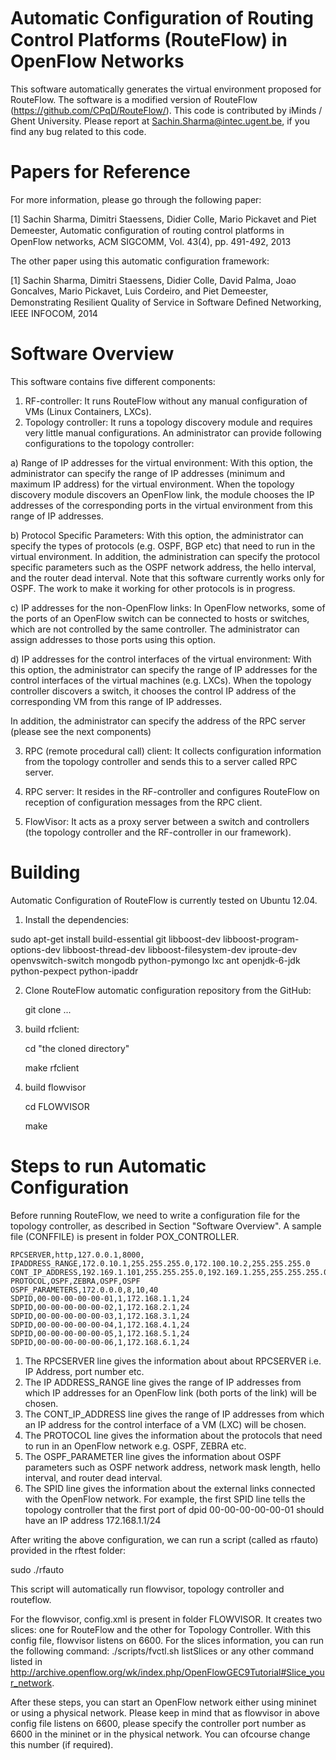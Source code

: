 Automatic Conﬁguration of Routing Control Platforms (RouteFlow) in OpenFlow Networks 
==============================

This software automatically generates the virtual environment proposed for RouteFlow. The software is a modified version of RouteFlow (https://github.com/CPqD/RouteFlow/). This code is contributed by iMinds / Ghent University. Please report at Sachin.Sharma@intec.ugent.be, if you find any bug related to this code.

Papers for Reference
================================
For more information, please go through the following paper:

[1] Sachin Sharma, Dimitri Staessens, Didier Colle, Mario Pickavet and Piet Demeester, Automatic conﬁguration of routing control platforms in OpenFlow networks, ACM SIGCOMM, Vol. 43(4), pp. 491-492, 2013
 
 
The other paper using this automatic configuration framework:

[1] Sachin Sharma, Dimitri Staessens, Didier Colle, David Palma, Joao Goncalves, Mario Pickavet, Luis Cordeiro, and Piet Demeester, Demonstrating Resilient Quality of Service in Software Deﬁned Networking, IEEE INFOCOM, 2014


Software Overview
==============================

This software contains five different components:

1. RF-controller: It runs RouteFlow without any manual configuration of VMs (Linux Containers, LXCs).
2. Topology controller: It runs a topology discovery module and requires very little manual configurations. An administrator can provide following configurations to the topology controller:

  a) Range of IP addresses for the virtual environment: With this option, the administrator can specify the range of IP addresses (minimum and maximum IP address) for the virtual environment. When the topology discovery module discovers an OpenFlow link, the module chooses the IP addresses of the corresponding ports in the virtual environment from this range of IP addresses.

  b) Protocol Specific Parameters: With this option, the administrator can specify the types of protocols (e.g. OSPF, BGP etc) that need to run in the virtual environment. In addition, the administration can specify the protocol specific parameters such as the OSPF network address, the hello interval, and the router dead interval. Note that this software currently works only for OSPF. The work to make it working for other protocols is in progress.

  c) IP addresses for the non-OpenFlow links: In OpenFlow networks, some of the ports of an OpenFlow switch can be connected to hosts or switches, which are not controlled by the same controller. The administrator can assign  addresses to those ports using this option.

  d) IP addresses for the control interfaces of the virtual environment: With this option, the administrator can specify the range of IP addresses for the control interfaces of the virtual machines (e.g. LXCs). When the topology controller discovers a switch, it chooses the control IP address of the corresponding VM from this range of IP addresses. 
  
   In addition, the administrator can specify the address of the RPC server (please see the next components)
   
3. RPC (remote procedural call) client: It collects configuration information from the topology controller
and sends this to a server called RPC server.
4. RPC server: It resides in the RF-controller and configures RouteFlow on reception of configuration messages from
the RPC client.

5. FlowVisor: It acts as a proxy server between a switch and controllers (the topology controller and the RF-controller in our framework).




Building
==============================
Automatic Configuration of RouteFlow is currently tested on Ubuntu 12.04.

1.  Install the dependencies:

  sudo apt-get install build-essential git libboost-dev libboost-program-options-dev libboost-thread-dev libboost-filesystem-dev iproute-dev openvswitch-switch mongodb python-pymongo lxc ant openjdk-6-jdk python-pexpect python-ipaddr

2. Clone RouteFlow automatic configuration repository from the GitHub:
   
   git clone   ...

3. build rfclient:

   cd "the cloned directory"
   
   make rfclient

4. build flowvisor

   cd FLOWVISOR
   
   make
   
Steps to run Automatic Configuration
==============================

Before running RouteFlow, we need to write a configuration file for the topology controller, as described in Section "Software Overview". A sample file (CONFFILE) is present in folder POX_CONTROLLER.

    RPCSERVER,http,127.0.0.1,8000,
    IPADDRESS_RANGE,172.0.10.1,255.255.255.0,172.100.10.2,255.255.255.0
    CONT_IP_ADDRESS,192.169.1.101,255.255.255.0,192.169.1.255,255.255.255.0
    PROTOCOL,OSPF,ZEBRA,OSPF,OSPF
    OSPF_PARAMETERS,172.0.0.0,8,10,40
    SDPID,00-00-00-00-00-01,1,172.168.1.1,24
    SDPID,00-00-00-00-00-02,1,172.168.2.1,24
    SDPID,00-00-00-00-00-03,1,172.168.3.1,24
    SDPID,00-00-00-00-00-04,1,172.168.4.1,24
    SDPID,00-00-00-00-00-05,1,172.168.5.1,24
    SDPID,00-00-00-00-00-06,1,172.168.6.1,24

1. The RPCSERVER line gives the information about about RPCSERVER i.e. IP Address, port number etc. 
2. The IP ADDRESS_RANGE line gives the range of IP addresses from which IP addresses for an OpenFlow link (both ports of the link) will be chosen.
3. The CONT_IP_ADDRESS line gives the range of IP addresses from which an IP address for the control interface of a VM (LXC) will be chosen.
4. The PROTOCOL line gives the information about the protocols that need to run in an OpenFlow network e.g. OSPF, ZEBRA etc.
5. The OSPF_PARAMETER line gives the information about OSPF parameters such as OSPF network address, network mask length, hello interval, and router dead interval.
6. The SPID line gives the information about the external links connected with the OpenFlow network. For example, the first SPID line tells the topology controller that the first port of dpid 00-00-00-00-00-01 should have an IP address 172.168.1.1/24 


After writing the above configuration, we can run a script (called as rfauto) provided in the rftest folder:

sudo ./rfauto

This script will automatically run flowvisor, topology controller and routeflow.

For the flowvisor, config.xml is present in folder FLOWVISOR. It creates two slices: one for RouteFlow and the other for Topology Controller. With this config file, flowvisor listens on 6600. For the slices information, you can run the following command: ./scripts/fvctl.sh listSlices or any other command listed in http://archive.openflow.org/wk/index.php/OpenFlowGEC9Tutorial#Slice_your_network.


After these steps, you can start an OpenFlow network either using mininet or using a physical network. Please keep in mind that as flowvisor in above config file listens on 6600, please specify the controller port number as 6600 in the mininet or in the physical network. You can ofcourse change this number (if required).







   



